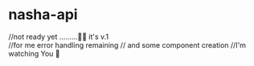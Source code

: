 # nasha-api








//not ready yet .........👷‍♂️
it's v.1  
//for me
error handling  remaining // and some component creation
//I'm watching You 👀
